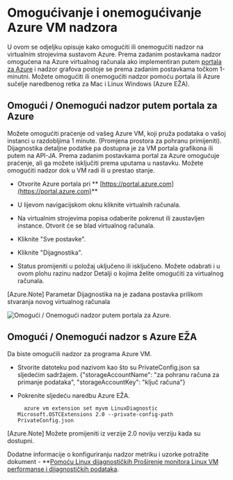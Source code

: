 <properties
   pageTitle="Omogućavanje ili onemogućavanje Azure VM nadzora"
   description="U članku se opisuje kako omogućiti i onemogućiti Azure VM nadzora"
   services="virtual-machines-linux"
   documentationCenter="virtual-machines"
   authors="kmouss"
   manager="timlt"
   editor=""/>

<tags
   ms.service="virtual-machines-linux"
   ms.devlang="NA"
   ms.topic="article"
   ms.tgt_pltfrm="vm-linux"
   ms.workload="infrastructure"
   ms.date="02/08/2016"
   ms.author="kmouss"/>
   
# <a name="enable-or-disable-azure-vm-monitoring"></a>Omogućivanje i onemogućivanje Azure VM nadzora

U ovom se odjeljku opisuje kako omogućiti ili onemogućiti nadzor na virtualnim strojevima sustavom Azure. Prema zadanim postavkama nadzor omogućena na Azure virtualnog računala ako implementiran putem [portala za Azure](https://portal.azure.com) i nadzor grafova postoje se prema zadanim postavkama točkom 1-minutni. Možete omogućiti ili onemogućiti nadzor pomoću portala ili Azure sučelje naredbenog retka za Mac i Linux Windows (Azure EŽA). 

## <a name="enable--disable-monitoring-through-the-azure-portal"></a>Omogući / Onemogući nadzor putem portala za Azure
 
Možete omogućiti praćenje od vašeg Azure VM, koji pruža podataka o vašoj instanci u razdobljima 1 minute. (Promjena prostora za pohranu primijeniti). Dijagnostika detaljne podatke pa dostupna je za VM portala grafikona ili putem na API-JA. Prema zadanim postavkama portal za Azure omogućuje praćenje, ali ga možete isključiti prema uputama u nastavku. Možete omogućiti nadzor dok u VM radi ili u prestao stanje.

- Otvorite Azure portala pri ** [https://portal.azure.com](https://portal.azure.com)**

- U lijevom navigacijskom oknu kliknite virtualnih računala.

- Na virtualnim strojevima popisa odaberite pokrenut ili zaustavljen instance. Otvorit će se blad virtualnog računala.

- Kliknite "Sve postavke".

- Kliknite "Dijagnostika".

- Status promijeniti u položaj uključeno ili isključeno. Možete odabrati i u ovom plohu razinu nadzor Detalji o kojima želite omogućiti za virtualnog računala.

[Azure.Note] Parametar Dijagnostika na je zadana postavka prilikom stvaranja novog virtualnog računala

![Omogući / Onemogući nadzor putem portala za Azure.][1]


## <a name="enable--disable-monitoring-with-azure-cli"></a>Omogući / Onemogući nadzor s Azure EŽA
 
Da biste omogućili nadzor za programa Azure VM.

- Stvorite datoteku pod nazivom kao što su PrivateConfig.json sa sljedećim sadržajem.
        {"storageAccountName": "za pohranu računa za primanje podataka", "storageAccountKey": "ključ računa"}
- Pokrenite sljedeću naredbu Azure EŽA.

        azure vm extension set myvm LinuxDiagnostic Microsoft.OSTCExtensions 2.0 --private-config-path PrivateConfig.json

[Azure.Note] Možete promijeniti iz verzije 2.0 noviju verziju kada su dostupni. 

Dodatne informacije o konfiguriranju nadzor metriku i uzorke potražite dokument - **[Pomoću Linux dijagnostičkih Proširenje monitora Linux VM performanse i dijagnostičkih podataka](virtual-machines-linux-classic-diagnostic-extension.md).

<!--Image references-->
[1]: ./media/virtual-machines-linux-vm-monitoring/portal-enable-disable.png
 

